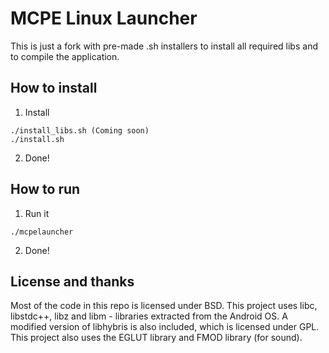 MCPE Linux Launcher
===================

This is just a fork with pre-made .sh installers to install all required libs and to compile the application.

## How to install
1. Install
```
./install_libs.sh (Coming soon)
./install.sh
```
2. Done!

## How to run
1. Run it
```
./mcpelauncher
```
2. Done!

## License and thanks
Most of the code in this repo is licensed under BSD. This project uses libc, libstdc++, libz and libm - libraries
extracted from the Android OS. A modified version of libhybris is also included, which is licensed under GPL. This project
also uses the EGLUT library and FMOD library (for sound).
